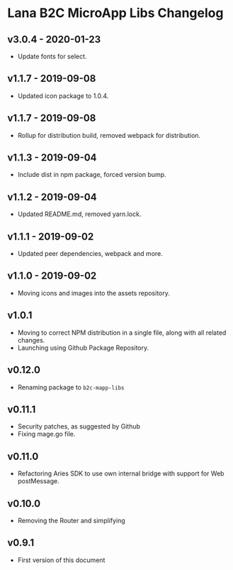 # Lana B2C MicroApp Libs Changelog

## v3.0.4 - 2020-01-23

 - Update fonts for select.

## v1.1.7 - 2019-09-08

 - Updated icon package to 1.0.4.

## v1.1.7 - 2019-09-08

 - Rollup for distribution build, removed webpack for distribution.

## v1.1.3 - 2019-09-04

 - Include dist in npm package, forced version bump.

## v1.1.2 - 2019-09-04

 - Updated README.md, removed yarn.lock.

## v1.1.1 - 2019-09-02

 - Updated peer dependencies, webpack and more.

## v1.1.0 - 2019-09-02

 - Moving icons and images into the assets repository.

## v1.0.1

 - Moving to correct NPM distribution in a single file, along with all related changes.
 - Launching using Github Package Repository.

## v0.12.0

 - Renaming package to `b2c-mapp-libs`

## v0.11.1

 - Security patches, as suggested by Github
 - Fixing mage.go file.

## v0.11.0

 - Refactoring Aries SDK to use own internal bridge with support for Web postMessage.

## v0.10.0

 - Removing the Router and simplifying

## v0.9.1

 - First version of this document

